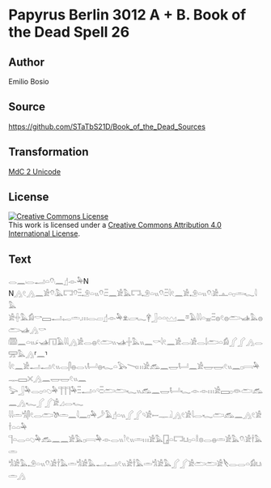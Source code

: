 # Papyrus Berlin 3012 A + B. Book of the Dead Spell 26

## Author 

Emilio Bosio

## Source 

https://github.com/STaTbS21D/Book_of_the_Dead_Sources

## Transformation 

[MdC 2 Unicode](https://statbs21d.github.io/mdc2unicode.html)

## License 

<a rel="license" href="http://creativecommons.org/licenses/by/4.0/"><img alt="Creative Commons License" style="border-width:0" src="https://i.creativecommons.org/l/by/4.0/88x31.png" /></a><br />This work is licensed under a <a rel="license" href="http://creativecommons.org/licenses/by/4.0/">Creative Commons Attribution 4.0 International License</a>.

## Text 

<hiero><rubrum>𓂋𓈖𓏺𓂋𓂝𓏏𓄣𓏺</rubrum>𓈖𓊨𓁹𓅆N<br>
N𓂻𓏲𓂻𓈖𓀀𓄣𓏺𓅓𓉐𓄣𓏫𓄂𓏏𓏭𓄣𓏺𓏫𓈖𓀀𓅓𓉐𓏺𓄂𓏏𓏭𓄣𓏺𓏫𓇋𓏲𓈖𓀀𓄂𓏏𓏭𓄣𓏺𓀀𓊵𓏏𓊪𓏛𓆑𓇋𓅓<br>
𓀀𓏶𓅓𓀁𓎡𓈙𓂝𓉻𓏛𓈒𓏥𓂋𓐞𓏺𓊨𓁹𓅆𓁷𓏺𓐞𓏺𓆑𓋁𓃀𓏏𓏏𓈉𓈖𓎼𓄿𓇋𓇋𓏏𓈇𓏺𓏫𓐍𓏲𓐍𓂧𓊛𓅓𓐍𓂧𓊛𓂻𓎡<br>
𓏅𓈖𓏏𓏭𓂊𓊛𓉔𓄿𓇋𓇋𓂻𓀀𓂋𓐍𓏲𓂧𓏭𓊛𓏶𓅓𓏭𓈖𓎡𓇋𓏲𓈖𓀀𓂋𓏺𓀀𓂋𓌃𓂧𓏏𓀁𓂾𓂾𓂻𓂋𓈝𓅓𓂻⸢𓈖⸣<br>
𓇋𓏲𓈖𓀀𓂝𓂝𓏺𓏲𓏭𓂋𓋴𓐍𓂋𓏯𓂡𓐍𓆑𓏏𓅂𓏱𓏥𓀀𓃹𓈖𓉿𓂡𓈖𓀀𓉿𓉿𓏺𓏲𓏭𓈖𓊪𓇯𓅆𓊃𓈙𓏴𓂻𓈖𓉿𓉿𓏲𓏭𓈖<br>
𓅬𓃀𓅆𓂋𓊪𓏏𓆇𓅆𓊹𓊹𓊹𓅆𓏫𓂝𓏏𓄹𓏫𓂧𓂧𓆑𓏭𓃹𓈖𓉿𓂡𓆑𓁹𓁹𓏥𓀀𓈙𓊪𓁻𓂧𓃹𓈖𓂻𓆑𓂾𓂾𓀀𓈎𓂋𓆑<br>
𓇋𓇋𓏛𓀜𓋴𓏲𓂋𓂧𓌗𓏛𓈖𓇋𓈖𓊪𓅆𓌳𓄿𓊨𓏏𓏭𓂾𓂾𓄹𓀀𓎀𓊃𓍟𓂻𓏲𓀀𓇋𓂋𓆑𓂧𓃹𓈖𓂻𓏲𓀀𓌂𓏏𓏏𓅆<br>
𓊹𓏏𓂋𓏏𓆇𓅆𓃹𓈖𓈖𓀀𓅓𓊪𓇯𓅆𓁹𓂋𓏭𓎘𓏲𓏭𓏛𓏥𓀀𓅓𓉗𓏏𓉐𓂓𓊪𓏏𓎛𓊖𓂋𓐍𓏛𓀀𓅓𓄣𓏺𓀀𓌂𓅓𓏛<br>
𓀜𓀀𓅓𓄂𓏏𓏭𓄣𓏺𓀀𓌂𓅓𓏛𓀜𓀀𓅓𓂝𓂝𓏺𓏲𓏭𓀀𓌂𓅓𓏛𓀜𓀀𓅓𓂾𓂾𓀀𓂧𓂧𓀀𓌸𓂋𓂋𓏏𓀁𓂓𓏺𓏛𓂻<br></hiero>